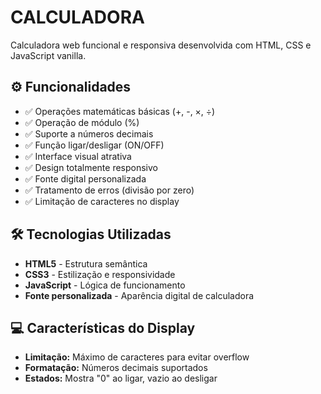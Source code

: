 # CALCULADORA

Calculadora web funcional e responsiva desenvolvida com HTML, CSS e JavaScript vanilla.




## ⚙️ Funcionalidades

- ✅ Operações matemáticas básicas (+, -, ×, ÷)
- ✅ Operação de módulo (%)
- ✅ Suporte a números decimais
- ✅ Função ligar/desligar (ON/OFF)
- ✅ Interface visual atrativa
- ✅ Design totalmente responsivo
- ✅ Fonte digital personalizada
- ✅ Tratamento de erros (divisão por zero)
- ✅ Limitação de caracteres no display



## 🛠️ Tecnologias Utilizadas

- **HTML5** - Estrutura semântica
- **CSS3** - Estilização e responsividade
- **JavaScript** - Lógica de funcionamento
- **Fonte personalizada** - Aparência digital de calculadora



## 💻 Características do Display

- **Limitação:** Máximo de caracteres para evitar overflow
- **Formatação:** Números decimais suportados
- **Estados:** Mostra "0" ao ligar, vazio ao desligar
